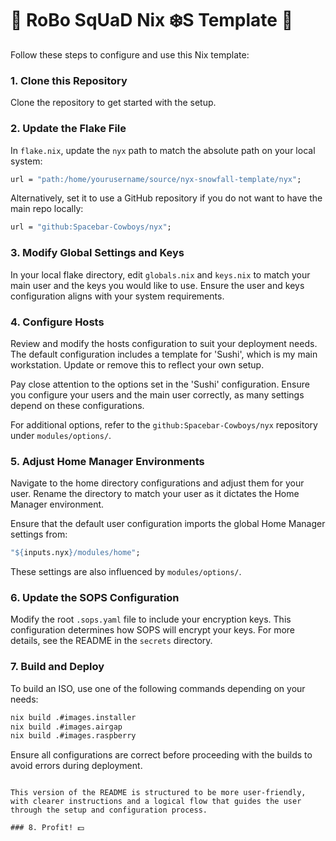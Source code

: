 # 🤖 RoBo SqUaD Nix ❄️S Template 🤖
Follow these steps to configure and use this Nix template:

### 1. Clone this Repository
Clone the repository to get started with the setup.

### 2. Update the Flake File
In `flake.nix`, update the `nyx` path to match the absolute path on your local system:
```nix
url = "path:/home/yourusername/source/nyx-snowfall-template/nyx";
```
Alternatively, set it to use a GitHub repository if you do not want to have the main repo locally:
```nix
url = "github:Spacebar-Cowboys/nyx";
```

### 3. Modify Global Settings and Keys
In your local flake directory, edit `globals.nix` and `keys.nix` to match your main user and the keys you would like to use. Ensure the user and keys configuration aligns with your system requirements.

### 4. Configure Hosts
Review and modify the hosts configuration to suit your deployment needs. The default configuration includes a template for 'Sushi', which is my main workstation. Update or remove this to reflect your own setup.

Pay close attention to the options set in the 'Sushi' configuration. Ensure you configure your users and the main user correctly, as many settings depend on these configurations.

For additional options, refer to the `github:Spacebar-Cowboys/nyx` repository under `modules/options/`.

### 5. Adjust Home Manager Environments
Navigate to the home directory configurations and adjust them for your user. Rename the directory to match your user as it dictates the Home Manager environment.

Ensure that the default user configuration imports the global Home Manager settings from:
```nix
"${inputs.nyx}/modules/home";
```
These settings are also influenced by `modules/options/`.

### 6. Update the SOPS Configuration
Modify the root `.sops.yaml` file to include your encryption keys. This configuration determines how SOPS will encrypt your keys. For more details, see the README in the `secrets` directory.

### 7. Build and Deploy
To build an ISO, use one of the following commands depending on your needs:
```bash
nix build .#images.installer
nix build .#images.airgap
nix build .#images.raspberry
```

Ensure all configurations are correct before proceeding with the builds to avoid errors during deployment.
```

This version of the README is structured to be more user-friendly, with clearer instructions and a logical flow that guides the user through the setup and configuration process.

### 8. Profit! 💵
